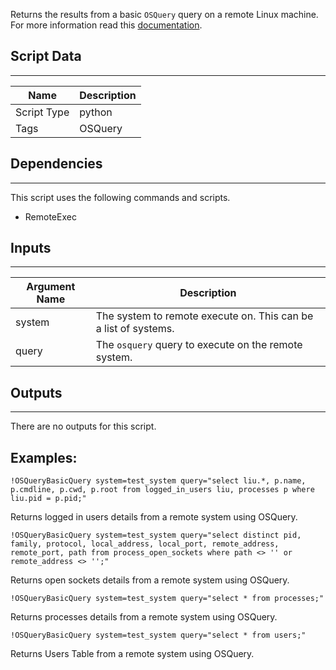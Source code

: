 Returns the results from a basic `OSQuery` query on a remote Linux machine.
For more information read this [documentation](https://osquery.readthedocs.io/).

## Script Data

---

| **Name** | **Description** |
| --- | --- |
| Script Type | python |
| Tags | OSQuery |


## Dependencies

---
This script uses the following commands and scripts.

* RemoteExec

## Inputs

---

| **Argument Name** | **Description** |
| --- | --- |
| system | The system to remote execute on. This can be a list of systems. |
| query | The `osquery` query to execute on the remote system. |

## Outputs

---
There are no outputs for this script.

## Examples:

```
!OSQueryBasicQuery system=test_system query="select liu.*, p.name, p.cmdline, p.cwd, p.root from logged_in_users liu, processes p where liu.pid = p.pid;"
```

Returns logged in users details from a remote system using OSQuery.

```
!OSQueryBasicQuery system=test_system query="select distinct pid, family, protocol, local_address, local_port, remote_address, remote_port, path from process_open_sockets where path <> '' or remote_address <> '';"
```

Returns open sockets details from a remote system using OSQuery.

```
!OSQueryBasicQuery system=test_system query="select * from processes;"
```

Returns processes details from a remote system using OSQuery.

```
!OSQueryBasicQuery system=test_system query="select * from users;"
```

Returns Users Table from a remote system using OSQuery.